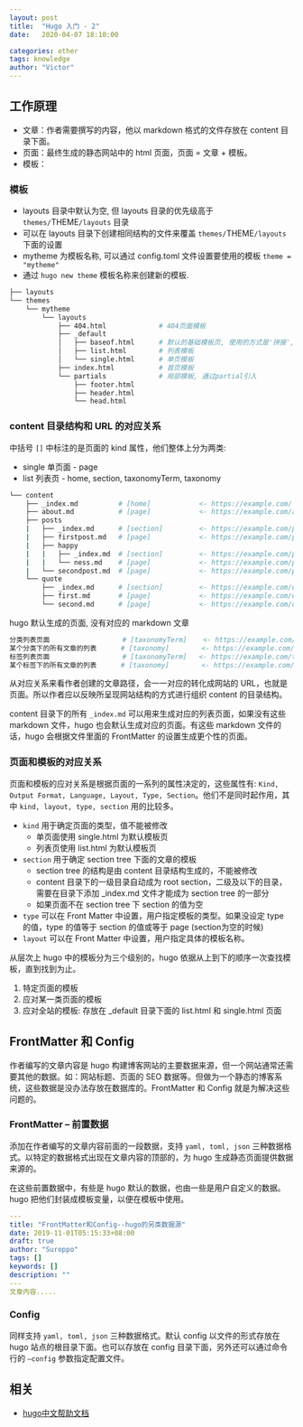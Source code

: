 ```yaml
---
layout: post
title:  "Hugo 入门 - 2"
date:   2020-04-07 18:10:00

categories: other
tags: knowledge
author: "Victor"
---
```


## 工作原理

* 文章：作者需要撰写的内容，他以 markdown 格式的文件存放在 content 目录下面。
* 页面：最终生成的静态网站中的 html 页面，页面 = 文章 + 模板。
* 模板：

### 模板

* layouts 目录中默认为空, 但 layouts 目录的优先级高于 `themes/`THEME`/layouts` 目录
* 可以在 layouts 目录下创建相同结构的文件来覆盖 `themes/`THEME`/layouts` 下面的设置
* mytheme 为模板名称, 可以通过 config.toml 文件设置要使用的模板 `theme = "mytheme"`
* 通过 `hugo new theme` 模板名称来创建新的模板.

```bash
├── layouts
└── themes
    └── mytheme
        └── layouts
            ├── 404.html             # 404页面模板
            ├── _default
            │   ├── baseof.html      # 默认的基础模板页, 使用的方式是'拼接', 而不是'继承'.
            │   ├── list.html        # 列表模板
            │   └── single.html      # 单页模板
            ├── index.html           # 首页模板
            └── partials             # 局部模板, 通过partial引入
                ├── footer.html
                ├── header.html
                └── head.html
```

### content 目录结构和 URL 的对应关系

中括号 `[]` 中标注的是页面的 kind 属性，他们整体上分为两类:

* single 单页面 - page
* list 列表页 - home, section, taxonomyTerm, taxonomy

```bash
└── content
    ├── _index.md          # [home]            <- https://example.com/ **
    ├── about.md           # [page]            <- https://example.com/about/
    ├── posts
    |   ├── _index.md      # [section]         <- https://example.com/posts/ **
    |   ├── firstpost.md   # [page]            <- https://example.com/posts/firstpost/
    |   ├── happy
    |   |   ├── _index.md  # [section]         <- https://example.com/posts/happy/ **
    |   |   └── ness.md    # [page]            <- https://example.com/posts/happy/ness/
    |   └── secondpost.md  # [page]            <- https://example.com/posts/secondpost/
    └── quote
        ├── _index.md      # [section]         <- https://example.com/quote/ **
        ├── first.md       # [page]            <- https://example.com/quote/first/
        └── second.md      # [page]            <- https://example.com/quote/second/
```

hugo 默认生成的页面, 没有对应的 markdown 文章

```bash
分类列表页面                  # [taxonomyTerm]    <- https://example.com/categories/  **
某个分类下的所有文章的列表      # [taxonomy]        <- https://example.com/categories/one-category  **
标签列表页面                  # [taxonomyTerm]   <- https://example.com/tags/  **
某个标签下的所有文章的列表      # [taxonomy]        <- https://example.com/tags/one-tag  **
```

从对应关系来看作者创建的文章路径，会一一对应的转化成网站的 URL，也就是页面。所以作者应以反映所呈现网站结构的方式进行组织 content 的目录结构。

content 目录下的所有 `_index.md` 可以用来生成对应的列表页面，如果没有这些 markdown 文件，hugo 也会默认生成对应的页面。有这些 markdown 文件的话，hugo 会根据文件里面的 FrontMatter 的设置生成更个性的页面。

### 页面和模板的对应关系

页面和模板的应对关系是根据页面的一系列的属性决定的，这些属性有: `Kind, Output Format, Language, Layout, Type, Section`。他们不是同时起作用，其中 `kind, layout, type, section` 用的比较多。

* `kind` 用于确定页面的类型，值不能被修改
  * 单页面使用 single.html 为默认模板页
  * 列表页使用 list.html 为默认模板页
* `section` 用于确定 section tree 下面的文章的模板
  * section tree 的结构是由 content 目录结构生成的，不能被修改
  * content 目录下的一级目录自动成为 root section，二级及以下的目录，需要在目录下添加 _index.md 文件才能成为 section tree 的一部分
  * 如果页面不在 section tree 下 section 的值为空
* `type` 可以在 Front Matter 中设置，用户指定模板的类型。如果没设定 type 的值，type 的值等于 section 的值或等于 page (section为空的时候)
* `layout` 可以在 Front Matter 中设置，用户指定具体的模板名称。

从层次上 hugo 中的模板分为三个级别的，hugo 依据从上到下的顺序一次查找模板，直到找到为止。

1. 特定页面的模板
2. 应对某一类页面的模板
3. 应对全站的模板: 存放在 _default 目录下面的 list.html 和 single.html 页面

## FrontMatter 和 Config

作者编写的文章内容是 hugo 构建博客网站的主要数据来源，但一个网站通常还需要其他的数据。如：网站标题、页面的 SEO 数据等。但做为一个静态的博客系统，这些数据是没办法存放在数据库的。FrontMatter 和 Config 就是为解决这些问题的。

### FrontMatter – 前置数据

添加在作者编写的文章内容前面的一段数据，支持 `yaml, toml, json` 三种数据格式。以特定的数据格式出现在文章内容的顶部的，为 hugo 生成静态页面提供数据来源的。

在这些前置数据中，有些是 hugo 默认的数据，也由一些是用户自定义的数据。hugo 把他们封装成模板变量，以便在模板中使用。

```yaml
---
title: "FrontMatter和Config--hugo的另类数据源"
date: 2019-11-01T05:15:33+08:00
draft: true
author: "Suroppo"
tags: []
keywords: []
description: ""
---
文章内容.....
```

### Config

同样支持 `yaml, toml, json` 三种数据格式。默认 config 以文件的形式存放在 hugo 站点的根目录下面。也可以存放在 config 目录下面，另外还可以通过命令行的 `–config` 参数指定配置文件。

## 相关

* [hugo中文帮助文档](https://hugo.aiaide.com/)
